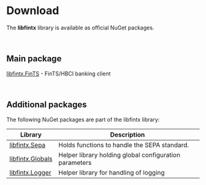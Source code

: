 # Download

The **libfintx** library is available as official NuGet packages.

<br />

## Main package

[libfintx.FinTS](https://www.nuget.org/packages/libfintx.FinTS) - FinTS/HBCI banking client
<!-- * [libfintx.EBICS](https://www.nuget.org/packages/libfintx.EBICS) - EBICS banking client -->

<br />

## Additional packages

The following NuGet packages are part of the libfintx library:

| Library                                                              | Description                                            |
| -------------------------------------------------------------------- | ------------------------------------------------------ |
| [libfintx.Sepa](https://www.nuget.org/packages/libfintx.Sepa)        | Holds functions to handle the SEPA standard.           |
| [libfintx.Globals](https://www.nuget.org/packages/libfintx.Globals)  | Helper library holding global configuration parameters |
| [libfintx.Logger](https://www.nuget.org/packages/libfintx.Logger)    | Helper library for handling of logging                 |
